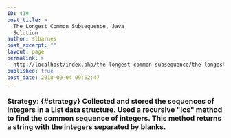 ```yaml
---
ID: 419
post_title: >
  The Longest Common Subsequence, Java
  Solution
author: slbarnes
post_excerpt: ""
layout: page
permalink: >
  http://localhost/index.php/the-longest-common-subsequence/the-longest-common-subsequence-java/
published: true
post_date: 2018-09-04 09:52:47
---
```

### Strategy: {#strategy} Collected and stored the sequences of integers in a List data structure. Used a recursive "lcs" method to find the common sequence of integers. This method returns a string with the integers separated by blanks.
